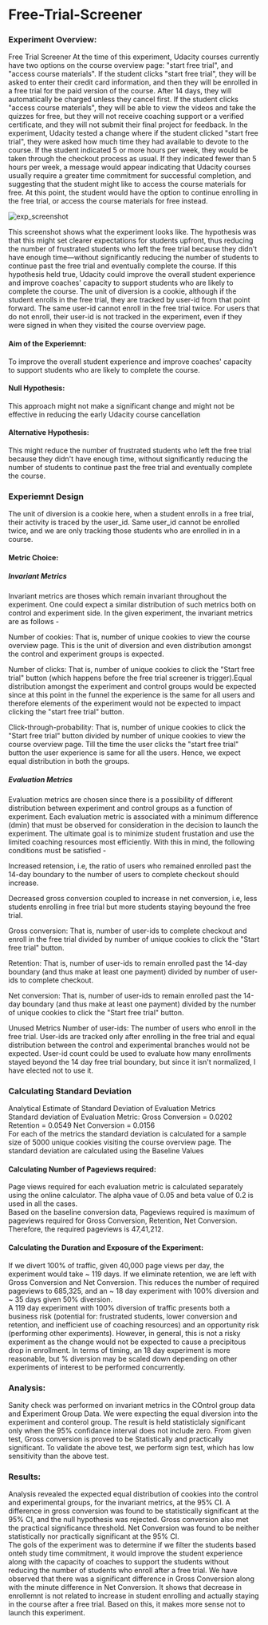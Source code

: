 # Free-Trial-Screener
### Experiment Overview: 
Free Trial Screener At the time of this experiment, Udacity courses currently have two options on the course overview page: "start free trial", and "access course materials". If the student clicks "start free trial", they will be asked to enter their credit card information, and then they will be enrolled in a free trial for the paid version of the course. After 14 days, they will automatically be charged unless they cancel first. If the student clicks "access course materials", they will be able to view the videos and take the quizzes for free, but they will not receive coaching support or a verified certificate, and they will not submit their final project for feedback.   In the experiment, Udacity tested a change where if the student clicked "start free trial", they were asked how much time they had available to devote to the course. If the student indicated 5 or more hours per week, they would be taken through the checkout process as usual. If they indicated fewer than 5 hours per week, a message would appear indicating that Udacity courses usually require a greater time commitment for successful completion, and suggesting that the student might like to access the course materials for free. At this point, the student would have the option to continue enrolling in the free trial, or access the course materials for free instead. 

![exp_screenshot](https://user-images.githubusercontent.com/64949763/137630706-99d29809-9d6f-47d6-b68a-44e0fe4c3674.png)

This screenshot shows what the experiment looks like.   The hypothesis was that this might set clearer expectations for students upfront, thus reducing the number of frustrated students who left the free trial because they didn't have enough time—without significantly reducing the number of students to continue past the free trial and eventually complete the course. If this hypothesis held true, Udacity could improve the overall student experience and improve coaches' capacity to support students who are likely to complete the course.   The unit of diversion is a cookie, although if the student enrolls in the free trial, they are tracked by user-id from that point forward. The same user-id cannot enroll in the free trial twice. For users that do not enroll, their user-id is not tracked in the experiment, even if they were signed in when they visited the course overview page.  

#### Aim of the Experiemnt:  
To improve the overall student experience and improve coaches' capacity to support students who are likely to complete the course.

#### Null Hypothesis:  
This approach might not make a significant change and might not be effective in reducing the early Udacity course cancellation

#### Alternative Hypothesis:  
This might reduce the number of frustrated students who left the free trial because they didn't have enough time, without significantly reducing the number of students to continue past the free trial and eventually complete the course.  


### Experiemnt Design  
The unit of diversion is a cookie here, when a student enrolls in a free trial, their activity is traced by the user_id. Same user_id cannot be enrolled twice, and we are only tracking those students who are enrolled in in a course.

#### Metric Choice:  
##### Invariant Metrics
Invariant metrics are thoses which remain invariant throughout the experiment. One could expect a similar distribution of such metrics both on control and experiment side. In the given experiment, the invariant metrics are as follows -

Number of cookies: That is, number of unique cookies to view the course overview page. This is the unit of diversion and even distribution amongst the control and experiment groups is expected.

Number of clicks: That is, number of unique cookies to click the "Start free trial" button (which happens before the free trial screener is trigger).Equal distribution amongst the experiment and control groups would be expected since at this point in the funnel the experience is the same for all users and therefore elements of the experiment would not be expected to impact clicking the "start free trial" button.

Click-through-probability: That is, number of unique cookies to click the "Start free trial" button divided by number of unique cookies to view the course overview page. Till the time the user clicks the "start free trial" button the user experience is same for all the users. Hence, we expect equal distribution in both the groups.

##### Evaluation Metrics
Evaluation metrics are chosen since there is a possibility of different distribution between experiment and control groups as a function of experiment. Each evaluation metric is associated with a minimum difference (dmin) that must be observed for consideration in the decision to launch the experiment. The ultimate goal is to minimize student frustation and use the limited coaching resources most efficiently. With this in mind, the following conditions must be satisfied -

Increased retension, i.e, the ratio of users who remained enrolled past the 14-day boundary to the number of users to complete checkout should increase.

Decreased gross conversion coupled to increase in net conversion, i.e, less students enrolling in free trial but more students staying beyound the free trial.

Gross conversion: That is, number of user-ids to complete checkout and enroll in the free trial divided by number of unique cookies to click the "Start free trial" button.

Retention: That is, number of user-ids to remain enrolled past the 14-day boundary (and thus make at least one payment) divided by number of user-ids to complete checkout.

Net conversion: That is, number of user-ids to remain enrolled past the 14-day boundary (and thus make at least one payment) divided by the number of unique cookies to click the "Start free trial" button.

Unused Metrics
Number of user-ids: The number of users who enroll in the free trial. User-ids are tracked only after enrolling in the free trial and equal distribution between the control and experimental branches would not be expected. User-id count could be used to evaluate how many enrollments stayed beyond the 14 day free trial boundary, but since it isn't normalized, I have elected not to use it.


### Calculating Standard Deviation
Analytical Estimate of Standard Deviation of Evaluation Metrics  
Standard deviation of Evaluation Metric:
Gross Conversion  = 0.0202
Retention	        = 0.0549
Net Conversion	  = 0.0156  
For each of the metrics the standard deviation is calculated for a sample size of 5000 unique cookies visiting the course overview page. The standard deviation are calculated using the Baseline Values

#### Calculating Number of Pageviews required:  
Page views required for each evaluation metric is calculated separately using the online calculator. The alpha vaue of 0.05 and beta value of 0.2 is used in all the cases.    
Based on the baseline conversion data, Pageviews required is maximum of pageviews required for Gross Conversion, Retention, Net Conversion. Therefore, the required pageviews is 47,41,212.  

#### Calculating the Duration and Exposure of the Experiment:  
If we divert 100% of traffic, given 40,000 page views per day, the experiment would take ~ 119 days. If we eliminate retention, we are left with Gross Conversion and Net Conversion. This reduces the number of required pageviews to 685,325, and an ~ 18 day experiment with 100% diversion and ~ 35 days given 50% diversion.  
A 119 day experiment with 100% diversion of traffic presents both a business risk (potential for: frustrated students, lower conversion and retention, and inefficient use of coaching resources) and an opportunity risk (performing other experiments). However, in general, this is not a risky experiment as the change would not be expected to cause a precipitous drop in enrollment. In terms of timing, an 18 day experiment is more reasonable, but % diversion may be scaled down depending on other experiments of interest to be performed concurrently.


### Analysis:  
Sanity check was performed on invariant metrics in the COntrol group data and Experiment Group Data. We were expecting the equal diversion into the experiment and conterol group. The result is held statisticlaly significant only when the 95% confidance interval does not include zero. From given test, Gross conversion is proved to be Statistically and practically significant. To validate the above test, we perform sign test, which has low sensitivity than the above test.  


### Results:  
Analysis revealed the expected equal distribution of cookies into the control and experimental groups, for the invariant metrics, at the 95% CI. A difference in gross conversion was found to be statistically significant at the 95% CI, and the null hypothesis was rejected. Gross conversion also met the practical significance threshold. Net Conversion was found to be neither statistically nor practically significant at the 95% CI.  
The gols of the experiment was to determine if we filter the students based onteh study time commitment, it would improve the student experience along with the capacity of coaches to support the students without reducing the number of students who enroll after a free trial. We have observed that there was a significant difference in Gross Conversion along with the minute difference in Net Conversion. It shows that decrease in enrollemnt is not related to increase in student enrolling and actually staying in the course after a free trial. Based on this, it makes more sense not to launch this experiment.
